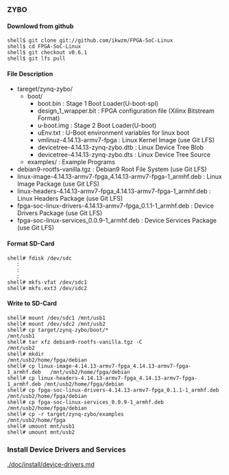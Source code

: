 ### ZYBO

#### Downlowd from github

```console
shell$ git clone git://github.com/ikwzm/FPGA-SoC-Linux
shell$ cd FPGA-SoC-Linux
shell$ git checkout v0.6.1
shell$ git lfs pull
```

#### File Description

 * tareget/zynq-zybo/
   + boot/
     - boot.bin                                                    : Stage 1 Boot Loader(U-boot-spl)
     - design_1_wrapper.bit                                        : FPGA configuration file (Xilinx Bitstream Format)
     - u-boot.img                                                  : Stage 2 Boot Loader(U-boot)
     - uEnv.txt                                                    : U-Boot environment variables for linux boot
     - vmlinuz-4.14.13-armv7-fpga                                  : Linux Kernel Image       (use Git LFS)
     - devicetree-4.14.13-zynq-zybo.dtb                            : Linux Device Tree Blob   
     - devicetree-4.14.13-zynq-zybo.dts                            : Linux Device Tree Source
   + examples/                                                     : Example Programs
 * debian9-rootfs-vanilla.tgz                                      : Debian9 Root File System (use Git LFS)
 * linux-image-4.14.13-armv7-fpga_4.14.13-armv7-fpga-1_armhf.deb   : Linux Image Package      (use Git LFS)
 * linux-headers-4.14.13-armv7-fpga_4.14.13-armv7-fpga-1_armhf.deb : Linux Headers Package    (use Git LFS)
 * fpga-soc-linux-drivers-4.14.13-armv7-fpga_0.1.1-1_armhf.deb     : Device Drivers Package   (use Git LFS)
 * fpga-soc-linux-services_0.0.9-1_armhf.deb                       : Device Services Package  (use Git LFS)

#### Format SD-Card

````console
shell# fdisk /dev/sdc
   :
   :
   :
shell# mkfs-vfat /dev/sdc1
shell# mkfs.ext3 /dev/sdc2
````

#### Write to SD-Card

````console
shell# mount /dev/sdc1 /mnt/usb1
shell# mount /dev/sdc2 /mnt/usb2
shell# cp target/zynq-zybo/boot/*                                         /mnt/usb1
shell# tar xfz debian9-rootfs-vanilla.tgz -C                              /mnt/usb2
shell# mkdir                                                              /mnt/usb2/home/fpga/debian
shell# cp linux-image-4.14.13-armv7-fpga_4.14.13-armv7-fpga-1_armhf.deb   /mnt/usb2/home/fpga/debian
shell# cp linux-headers-4.14.13-armv7-fpga_4.14.13-armv7-fpga-1_armhf.deb /mnt/usb2/home/fpga/debian
shell# cp fpga-soc-linux-drivers-4.14.13-armv7-fpga_0.1.1-1_armhf.deb     /mnt/usb2/home/fpga/debian
shell# cp fpga-soc-linux-services_0.0.9-1_armhf.deb                       /mnt/usb2/home/fpga/debian
shell# cp -r target/zynq-zybo/examples                                    /mnt/usb2/home/fpga
shell# umount mnt/usb1
shell# umount mnt/usb2
````

### Install Device Drivers and Services

[./doc/install/device-drivers.md](device-drivers.md)

